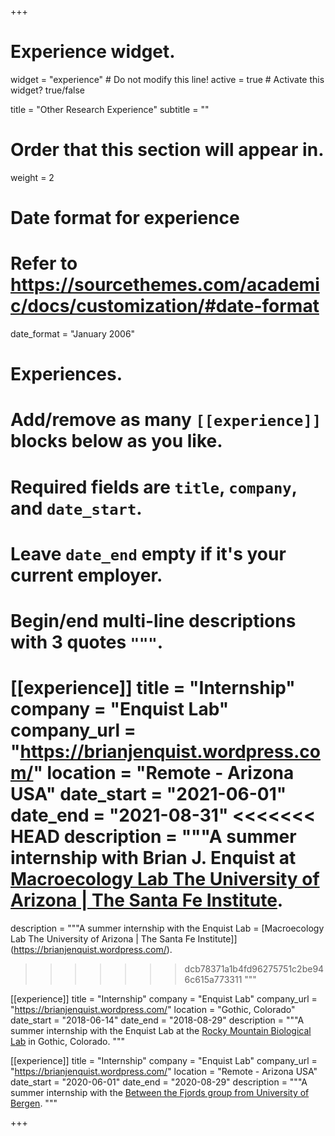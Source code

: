 +++
# Experience widget.
widget = "experience"  # Do not modify this line!
active = true  # Activate this widget? true/false

title = "Other Research Experience"
subtitle = ""

# Order that this section will appear in.
weight = 2

# Date format for experience
#   Refer to https://sourcethemes.com/academic/docs/customization/#date-format
date_format = "January 2006"

# Experiences.
#   Add/remove as many `[[experience]]` blocks below as you like.
#   Required fields are `title`, `company`, and `date_start`.
#   Leave `date_end` empty if it's your current employer.
#   Begin/end multi-line descriptions with 3 quotes `"""`.

[[experience]]
  title = "Internship"
  company = "Enquist Lab"
  company_url = "https://brianjenquist.wordpress.com/"
  location = "Remote - Arizona USA"
  date_start = "2021-06-01"
  date_end = "2021-08-31"
<<<<<<< HEAD
  description = """A summer internship with Brian J. Enquist at [Macroecology Lab The University of Arizona | The Santa Fe Institute](https://brianjenquist.wordpress.com/).
=======
  description = """A summer internship with the Enquist Lab = [Macroecology Lab The University of Arizona | The Santa Fe Institute]](https://brianjenquist.wordpress.com/).
>>>>>>> dcb78371a1b4fd96275751c2be946c615a773311
  """  


[[experience]]
  title = "Internship"
  company = "Enquist Lab"
  company_url = "https://brianjenquist.wordpress.com/"
  location = "Gothic, Colorado"
  date_start = "2018-06-14"
  date_end = "2018-08-29"
  description = """A summer internship with the Enquist Lab at the [Rocky Mountain Biological Lab](https://www.uib.no/en/rg/EECRG/106077/rocky-mountain-biological-lab/) in Gothic, Colorado.
  """

[[experience]]
  title = "Internship"
  company = "Enquist Lab"
  company_url = "https://brianjenquist.wordpress.com/"
  location = "Remote - Arizona USA"
  date_start = "2020-06-01"
  date_end = "2020-08-29"
  description = """A summer internship with the [Between the Fjords group from University of Bergen](https://betweenthefjords.w.uib.no/internships/).
  """  
  
  

+++
